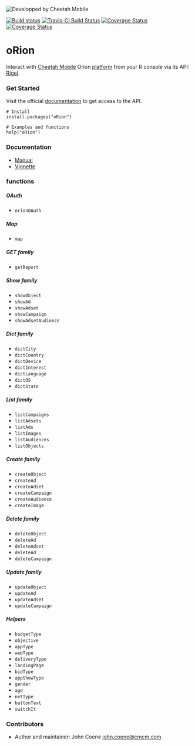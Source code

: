 ![Developped by Cheetah Mobile](https://upload.wikimedia.org/wikipedia/en/f/f9/Cheetah_Mobile_Logo.png)

[![Build status](https://ci.appveyor.com/api/projects/status/duk4v6xyx3sntq5w/branch/master?svg=true)](https://ci.appveyor.com/project/JohnCoene/orion-j5f71/branch/master)
[![Travis-CI Build Status](https://travis-ci.org/JohnCoene/oRion.svg?branch=master)](https://travis-ci.org/JohnCoene/oRion)
[![Coverage Status](https://img.shields.io/codecov/c/github/JohnCoene/oRion/master.svg)](https://codecov.io/github/JohnCoene/oRion?branch=master)
[![Coverage Status](https://img.shields.io/coveralls/JohnCoene/oRion.svg)](https://coveralls.io/r/JohnCoene/oRion?branch=master)

# oRion #

Interact with [Cheetah Mobile](https://www.cmcm.com/en-us/) Orion [platform](http://manager.ori.cmcm.com/) from your R console via its API: 
[Rigel](api.ori.cmcm.com/doc/).

### Get Started ###

Visit the official [documentation](http://api.ori.cmcm.com/doc/#api-Auth-access_token) to get access to the API.

```
# Install
install.packages("oRion")

# Examples and functions
help("oRion")
```

### Documentation ###

* [Manual](http://johncoene.github.io/projects/docs/oRion.pdf)
* [Vignette](http://johncoene.github.io/projects/html/vignette.html)

### functions ###

##### OAuth #####

* `orionOAuth`

##### Map #####

* `map`

##### GET family #####

* `getReport`

##### Show family #####

* `showObject`
* `showAd`
* `showAdset`
* `showCampaign`
* `showAdsetAudience`

##### Dict family #####

* `dictCity`
* `dictCountry`
* `dictDevice`
* `dictInterest`
* `dictLanguage`
* `dictOS`
* `dictState`

##### List family #####

* `listCampaigns`
* `listAdsets`
* `listAds`
* `listImages`
* `listAudiences`
* `listObjects`

##### Create family #####

* `createObject`
* `createAd`
* `createAdset`
* `createCampaign`
* `createAudience`
* `createImage`

##### Delete family #####

* `deleteObject`
* `deleteAd`
* `deleteAdset`
* `deleteAd`
* `deleteCampaign`

##### Update family #####

* `updateObject`
* `updateAd`
* `updateAdset`
* `updateCampaign`

##### Helpers #####

* `budgetType`
* `objective`
* `appType`
* `webType`
* `deliveryType`
* `landingPage`
* `bidType`
* `appShowType`
* `gender`
* `age`
* `netType`
* `buttonText`
* `switchIt`

### Contributors ###

* Author and maintainer: John Coene <john.coene@cmcm.com>
